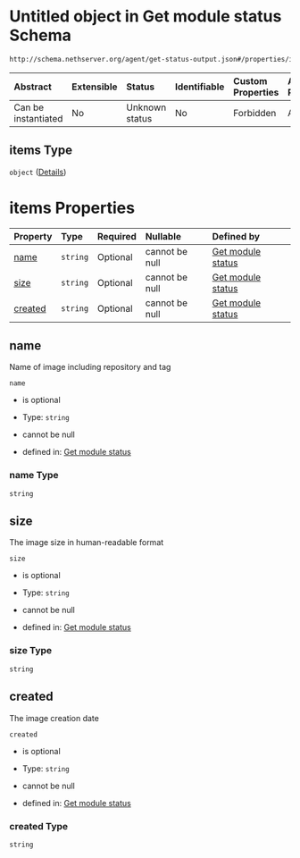 # Untitled object in Get module status Schema

```txt
http://schema.nethserver.org/agent/get-status-output.json#/properties/images/items
```



| Abstract            | Extensible | Status         | Identifiable | Custom Properties | Additional Properties | Access Restrictions | Defined In                                                                     |
| :------------------ | :--------- | :------------- | :----------- | :---------------- | :-------------------- | :------------------ | :----------------------------------------------------------------------------- |
| Can be instantiated | No         | Unknown status | No           | Forbidden         | Allowed               | none                | [get-status-output.json*](agent/get-status-output.json "open original schema") |

## items Type

`object` ([Details](get-status-output-properties-images-items.md))

# items Properties

| Property            | Type     | Required | Nullable       | Defined by                                                                                                                                                                                   |
| :------------------ | :------- | :------- | :------------- | :------------------------------------------------------------------------------------------------------------------------------------------------------------------------------------------- |
| [name](#name)       | `string` | Optional | cannot be null | [Get module status](get-status-output-properties-images-items-properties-name.md "http://schema.nethserver.org/agent/get-status-output.json#/properties/images/items/properties/name")       |
| [size](#size)       | `string` | Optional | cannot be null | [Get module status](get-status-output-properties-images-items-properties-size.md "http://schema.nethserver.org/agent/get-status-output.json#/properties/images/items/properties/size")       |
| [created](#created) | `string` | Optional | cannot be null | [Get module status](get-status-output-properties-images-items-properties-created.md "http://schema.nethserver.org/agent/get-status-output.json#/properties/images/items/properties/created") |

## name

Name of image including repository and tag

`name`

*   is optional

*   Type: `string`

*   cannot be null

*   defined in: [Get module status](get-status-output-properties-images-items-properties-name.md "http://schema.nethserver.org/agent/get-status-output.json#/properties/images/items/properties/name")

### name Type

`string`

## size

The image size in human-readable format

`size`

*   is optional

*   Type: `string`

*   cannot be null

*   defined in: [Get module status](get-status-output-properties-images-items-properties-size.md "http://schema.nethserver.org/agent/get-status-output.json#/properties/images/items/properties/size")

### size Type

`string`

## created

The image creation date

`created`

*   is optional

*   Type: `string`

*   cannot be null

*   defined in: [Get module status](get-status-output-properties-images-items-properties-created.md "http://schema.nethserver.org/agent/get-status-output.json#/properties/images/items/properties/created")

### created Type

`string`
